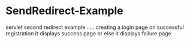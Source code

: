 # SendRedirect-Example
servlet second redirect example ..... creating a login page on successful registration it displays success page or else it displays failure page
